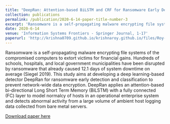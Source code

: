 ```yaml
---
title: "DeepRan: Attention-based BiLSTM and CRF for Ransomware Early Detection and Classification"
collection: publications
permalink: /publication/2020-6-14-paper-title-number-3
excerpt: 'Ransomware is a self-propagating malware encrypting file systems of the compromised computers to extort victims for financial gains. Hundreds of schools, hospitals, and local government municipalities have been disrupted by ransomware that already caused 12.1 days of system downtime on average (Siegel 2019). This study aims at developing a deep learning-based detector DeepRan for ransomware early detection and classification to prevent network-wide data encryption. DeepRan applies an attention-based bi-directional Long Short Term Memory (BiLSTM) with a fully connected (FC) layer to model normalcy of hosts in an operational enterprise system and detects abnormal activity from a large volume of ambient host logging data collected from bare metal servers.'
date: 2020-6-14
venue: 'Information Systems Frontiers - Springer Journal, 1-17'
paperurl: 'http://krishna0709.github.io/krishnaroy.github.io/files/Roy-Chen2020_Article_DeepRanAttention-basedBiLSTMAn.pdf'
---
```

Ransomware is a self-propagating malware encrypting file systems of the compromised computers to extort victims for financial gains. Hundreds of schools, hospitals, and local government municipalities have been disrupted by ransomware that already caused 12.1 days of system downtime on average (Siegel 2019). This study aims at developing a deep learning-based detector DeepRan for ransomware early detection and classification to prevent network-wide data encryption. DeepRan applies an attention-based bi-directional Long Short Term Memory (BiLSTM) with a fully connected (FC) layer to model normalcy of hosts in an operational enterprise system and detects abnormal activity from a large volume of ambient host logging data collected from bare metal servers.

[Download paper here](http://krishna0709.github.io/krishnaroy.github.io/files/Roy-Chen2020_Article_DeepRanAttention-basedBiLSTMAn.pdf)
